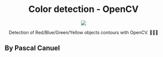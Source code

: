 
<h1 align="center">Color detection - OpenCV</h1> 
<p align="center">
<img src="https://img.shields.io/badge/License-MIT-blue.svg">
</p>

<p align="center">Detection of Red/Blue/Green/Yellow objects contours with OpenCV. 🍇🍅🍋</p>

## By Pascal Canuel
